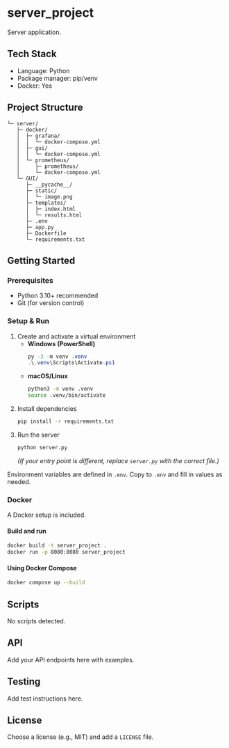 # server_project

Server application.

## Tech Stack
- Language: Python
- Package manager: pip/venv
- Docker: Yes

## Project Structure
```
└─ server/
   ├─ docker/
   │  ├─ grafana/
   │  │  └─ docker-compose.yml
   │  ├─ gui/
   │  │  └─ docker-compose.yml
   │  └─ prometheus/
   │     ├─ prometheus/
   │     └─ docker-compose.yml
   └─ GUI/
      ├─ __pycache__/
      ├─ static/
      │  └─ image.png
      ├─ templates/
      │  ├─ index.html
      │  └─ results.html
      ├─ .env
      ├─ app.py
      ├─ Dockerfile
      └─ requirements.txt
```

## Getting Started

### Prerequisites
- Python 3.10+ recommended
- Git (for version control)

### Setup & Run
1. Create and activate a virtual environment
   - **Windows (PowerShell)**
     ```powershell
     py -3 -m venv .venv
     .\.venv\Scripts\Activate.ps1
     ```
   - **macOS/Linux**
     ```bash
     python3 -m venv .venv
     source .venv/bin/activate
     ```
2. Install dependencies
   ```bash
   pip install -r requirements.txt
   ```
3. Run the server
   ```bash
   python server.py
   ```
   *(If your entry point is different, replace `server.py` with the correct file.)*

Environment variables are defined in `.env`. Copy to `.env` and fill in values as needed.

### Docker
A Docker setup is included.

#### Build and run
```bash
docker build -t server_project .
docker run -p 8080:8080 server_project
```

#### Using Docker Compose
```bash
docker compose up --build
```


## Scripts
No scripts detected.

## API
Add your API endpoints here with examples.

## Testing
Add test instructions here.

## License
Choose a license (e.g., MIT) and add a `LICENSE` file.
